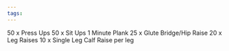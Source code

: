 ```yaml
---
tags:
---
```


50 x Press Ups
50 x Sit Ups
1 Minute Plank
25 x Glute Bridge/Hip Raise
20 x Leg Raises
10 x Single Leg Calf Raise per leg